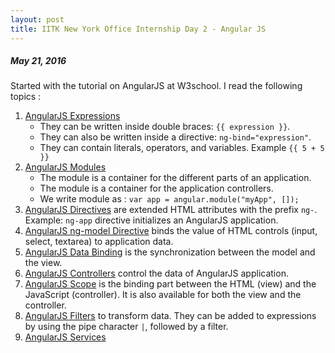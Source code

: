 ```yaml
---
layout: post
title: IITK New York Office Internship Day 2 - Angular JS 
---
```

##### *May 21, 2016*

Started with the tutorial on AngularJS at W3school. I read the following topics :

1. [AngularJS Expressions](http://www.w3schools.com/angular/angular_expressions.asp) 
   * They can be written inside double braces: ```{{ expression }}```.
   * They can also be written inside a directive: ```ng-bind="expression"```.
   * They can contain literals, operators, and variables. Example ```{{ 5 + 5 }}```
2. [AngularJS Modules](http://www.w3schools.com/angular/angular_modules.asp)
   * The module is a container for the different parts of an application.
   * The module is a container for the application controllers.
   * We write module as : 
     ```var app = angular.module("myApp", []);```
3. [AngularJS Directives](http://www.w3schools.com/angular/angular_directives.asp) are extended HTML attributes with the prefix ```ng-```. Example: ```ng-app``` directive initializes an AngularJS application.
4. [AngularJS ng-model Directive](http://www.w3schools.com/angular/angular_model.asp) binds the value of HTML controls (input, select, textarea) to application data.
5. [AngularJS Data Binding](http://www.w3schools.com/angular/angular_databinding.asp) is the synchronization between the model and the view.
6. [AngularJS Controllers](http://www.w3schools.com/angular/angular_controllers.asp) control the data of AngularJS application.
7. [AngularJS Scope](http://www.w3schools.com/angular/angular_scopes.asp) is the binding part between the HTML (view) and the JavaScript (controller). It is also available for both the view and the controller.
8. [AngularJS Filters](http://www.w3schools.com/angular/angular_filters.asp) to transform data. They can be added to expressions by using the pipe character ```|```, followed by a filter.
9. [AngularJS Services](http://www.w3schools.com/angular/angular_services.asp) 

  
